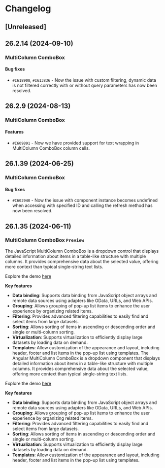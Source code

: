 # Changelog

## [Unreleased]

## 26.2.14 (2024-09-10)

### MultiColumn ComboBox

#### Bug fixes

- `#I618908`, `#I613836` - Now the issue with custom filtering, dynamic data is not filtered correctly with or without query parameters has now been resolved.

## 26.2.9 (2024-08-13)

### MultiColumn ComboBox

#### Features

- `#I609891` - Now we have provided support for text wrapping in MultiColumn ComboBox column cells.

## 26.1.39 (2024-06-25)

### MultiColumn ComboBox

#### Bug fixes

- `#I602940` - Now the issue with component instance becomes undefined when accessing with specified ID and calling the refresh method has now been resolved.

## 26.1.35 (2024-06-11)

### MultiColumn ComboBox `Preview`

The JavaScript MultiColumn ComboBox is a dropdown control that displays detailed information about items in a table-like structure with multiple columns. It provides comprehensive data about the selected value, offering more context than typical single-string text lists. 

Explore the demo [here](https://ej2.syncfusion.com/demos/#/fluent2/multicolumn-combobox/default.html)

**Key features**

* **Data binding**: Supports data binding from JavaScript object arrays and remote data sources using adapters like OData, URLs, and Web APIs. 
* **Grouping**: Allows grouping of pop-up list items to enhance the user experience by organizing related items. 
* **Filtering**: Provides advanced filtering capabilities to easily find and select items from large datasets. 
* **Sorting**: Allows sorting of items in ascending or descending order and single or multi-column sorting. 
* **Virtualization**: Supports virtualization to efficiently display large datasets by loading data on demand. 
* **Templates**: Allow customization of the appearance and layout, including header, footer and list items in the pop-up list using templates.
The Angular MultiColumn ComboBox is a dropdown component that displays detailed information about items in a table-like structure with multiple columns. It provides comprehensive data about the selected value, offering more context than typical single-string text lists. 

Explore the demo [here](https://ej2.syncfusion.com/angular/demos/#/fluent2/multicolumn-combobox/default)

**Key features**

* **Data binding**: Supports data binding from JavaScript object arrays and remote data sources using adapters like OData, URLs, and Web APIs. 
* **Grouping**: Allows grouping of pop-up list items to enhance the user experience by organizing related items. 
* **Filtering**: Provides advanced filtering capabilities to easily find and select items from large datasets. 
* **Sorting**: Allows sorting of items in ascending or descending order and single or multi-column sorting. 
* **Virtualization**: Supports virtualization to efficiently display large datasets by loading data on demand. 
* **Templates**: Allow customization of the appearance and layout, including header, footer and list items in the pop-up list using templates.